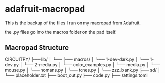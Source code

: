 # adafruit-macropad

This is the backup of the files I run on my macropad from Adafruit. 

the .py files go into the macros folder on the pad itself. 

## Macropad Structure

CIRCUITPY/
├── lib/
│   └── <files for basic operation>
├── macros/
│   └── 1-dev-dark.py
│   └── 1-dev.py
│   └── 2-media.py
│   └── color_examples.py
│   └── media.py
│   └── mouse.py
│   └── nomans.py
│   └── tones.py
│   └── zzz_blank.py
├── sd/
│   └── placeholder.txt
├── boot_out.py
├── code.py
├── settings.toml
